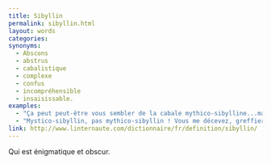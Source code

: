 ```yaml
---
title: Sibyllin
permalink: sibyllin.html
layout: words
categories:
synonyms:
  - Abscons
  - abstrus
  - cabalistique
  - complexe
  - confus
  - incompréhensible
  - insaisissable.
examples:
  - "Ça peut peut-être vous sembler de la cabale mythico-sibylline...mais ce n'en est pas !"
  - "Mystico-sibyllin, pas mythico-sibyllin ! Vous me décevez, greffier... :-)"
link: http://www.linternaute.com/dictionnaire/fr/definition/sibyllin/
---
```


Qui est énigmatique et obscur.
